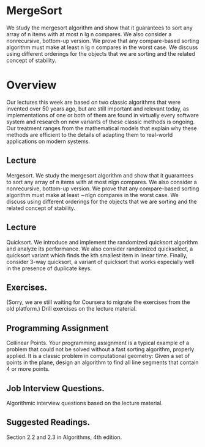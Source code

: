 # MergeSort
We study the mergesort algorithm and show that it guarantees to sort any array of n items with at most n lg n compares. We also consider a nonrecursive, bottom-up version. We prove that any compare-based sorting algorithm must make at least n lg n compares in the worst case. We discuss using different orderings for the objects that we are sorting and the related concept of stability.

# Overview
Our lectures this week are based on two classic algorithms that were invented over 50 years ago, but are still important and relevant today, as implementations of one or both of them are found in virtually every software system and research on new variants of these classic methods is ongoing. Our treatment ranges from the mathematical models that explain why these methods are efficient to the details of adapting them to real-world applications on modern systems.

## Lecture
Mergesort. We study the mergesort algorithm and show that it guarantees to sort any array of n items with at most nlgn compares. We also consider a nonrecursive, bottom-up version. We prove that any compare-based sorting algorithm must make at least ∼nlgn compares in the worst case. We discuss using different orderings for the objects that we are sorting and the related concept of stability.

## Lecture
Quicksort. We introduce and implement the randomized quicksort algorithm and analyze its performance. We also consider randomized quickselect, a quicksort variant which finds the kth smallest item in linear time. Finally, consider 3-way quicksort, a variant of quicksort that works especially well in the presence of duplicate keys.

## Exercises.
(Sorry, we are still waiting for Coursera to migrate the exercises from the old platform.) Drill exercises on the lecture material.

## Programming Assignment
Collinear Points. Your programming assignment is a typical example of a problem that could not be solved without a fast sorting algorithm, properly applied. It is a classic problem in computational geometry: Given a set of points in the plane, design an algorithm to find all line segments that contain 4 or more points.

## Job Interview Questions.
Algorithmic interview questions based on the lecture material.

## Suggested Readings.
Section 2.2 and 2.3 in Algorithms, 4th edition.
